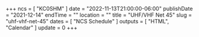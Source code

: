 +++
ncs = [ "KC0SHM" ]
date = "2022-11-13T21:00:00-06:00"
publishDate = "2021-12-14"
endTime = ""
location = ""
title = "UHF/VHF Net 45"
slug = "uhf-vhf-net-45"
dates = [ "NCS Schedule" ]
outputs = [ "HTML", "Calendar" ]
update = 0
+++

